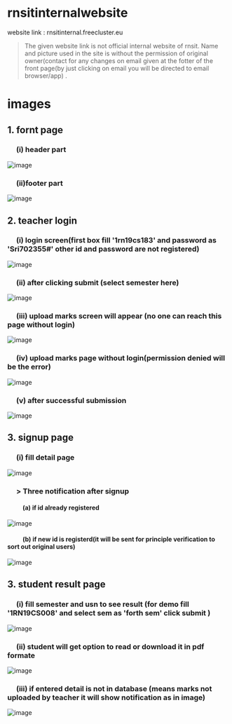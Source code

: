 # rnsitinternalwebsite 
website link : rnsitinternal.freecluster.eu
>The given website link is not official internal website of rnsit. Name and picture used in the site is without the permission of original owner(contact for any changes on email given at the fotter of the front page(by just clicking on email you will be directed to email browser/app) .
# images
## 1. fornt page <br /> 
  ### &emsp; (i)  header part
![image](https://user-images.githubusercontent.com/83307176/143850451-20feadc2-126b-4892-bebe-217196557242.png)
  ### &emsp; (ii)footer part
![image](https://user-images.githubusercontent.com/83307176/143850631-56663c1e-c02a-4709-b1ed-0b9a6c680537.png)
## 2. teacher login <br />
  ### &emsp; (i)  login screen(first box fill '1rn19cs183' and password as 'Sri702355#' other id and password are not registered)
  ![image](https://user-images.githubusercontent.com/83307176/143853039-522b3992-d023-4181-a699-a6150d0495bb.png)
  ### &emsp; (ii) after clicking submit (select semester here)
  ![image](https://user-images.githubusercontent.com/83307176/143853839-65491938-4fbc-4ff4-adc1-6a8479653760.png)
  ### &emsp; (iii) upload marks screen will appear (no one can reach this page without login)
  ![image](https://user-images.githubusercontent.com/83307176/143854192-425256d7-d032-411e-97a0-148d1045de89.png)
  ### &emsp; (iv) upload marks page without login(permission denied will be the error)
  ![image](https://user-images.githubusercontent.com/83307176/143854921-c2e16daa-e0b3-4d20-8279-10506238c429.png)
  ### &emsp; (v) after successful submission 
  ![image](https://user-images.githubusercontent.com/83307176/143855163-11d22834-0238-4f89-b1a2-4bfb6500697f.png)
## 3. signup page <br/>
  ### &emsp; (i) fill detail page
  ![image](https://user-images.githubusercontent.com/83307176/143855514-d0ffb0aa-a720-4b9d-b5bd-6c90bb7f2da8.png)
   ### &emsp; > Three notification after signup
   #### &emsp; &emsp; (a) if id already registered
   ![image](https://user-images.githubusercontent.com/83307176/143856474-b34b0aa7-2f79-41d7-88cb-417c16a58f1f.png)
   #### &emsp; &emsp; (b) if new id is registerd(it will be sent for principle verification to sort out original users)
   ![image](https://user-images.githubusercontent.com/83307176/143857271-cd3cd6b7-6ff0-4139-87c2-fc8090d624fd.png)
## 3. student result page <br/>
   ### &emsp; (i) fill semester and usn to see result (for demo fill '1RN19CS008' and select sem as 'forth sem' click submit )
   ![image](https://user-images.githubusercontent.com/83307176/143858820-eb2e90a0-e3f5-4530-97a0-d4a49e53eb93.png)
  ### &emsp; (ii) student will get option to read or download it in pdf formate
  ![image](https://user-images.githubusercontent.com/83307176/143859397-7b23de25-8a82-414b-9966-8bd8c8c84bac.png)
   ### &emsp; (iii) if entered detail is not in database (means marks not uploaded by teacher it will show notification as in image)
   ![image](https://user-images.githubusercontent.com/83307176/143859683-e495ef5b-3bff-40b9-bec5-7f1aa96dd3c9.png)


  


  
